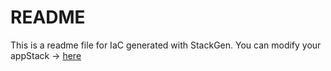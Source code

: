 # README
This is a readme file for IaC generated with StackGen.
You can modify your appStack -> [here](http://main.dev.stackgen.com/appstacks/2109fbf8-baaf-4294-99b9-454dec55db57)
